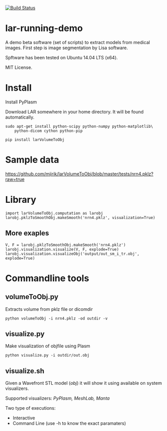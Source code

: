 [![Build Status](https://travis-ci.org/mjirik/larVolumeToObj.svg?branch=master)](https://travis-ci.org/mjirik/larVolumeToObj)

lar-running-demo
=============

A demo beta software (set of scripts) to extract models from medical images.
First step is image segmentation by Lisa software.

Spftware has been tested on Ubuntu 14.04 LTS (x64).

MIT License.


Install
======

Install PyPlasm

Download LAR somewhere in your home directory. It will be found automatically.

    sudo apt-get install python-scipy python-numpy python-matplotlib\
        python-dicom cython python-pip

    pip install larVolumeToObj
    

Sample data
===========

https://github.com/mjirik/larVolumeToObj/blob/master/tests/nrn4.pklz?raw=true


Library
=======

    import larVolumeToObj.computation as larobj
    larobj.pklzToSmoothObj.makeSmooth('nrn4.pklz', visualization=True)

More exaples
------------

    V, F = larobj.pklzToSmoothObj.makeSmooth('nrn4.pklz')
    larobj.visualization.visualize(V, F, explode=True)
    larobj.visualization.visualizeObj('output/out_sm_i_tr.obj', explode=True)



Commandline tools
=================


volumeToObj.py
------------

Extracts volume from pklz file or dicomdir

    python volumeToObj -i nrn4.pklz -od outdir -v


visualize.py
------------

Make visualization of objfile using Plasm

    python visualize.py -i outdir/out.obj

visualize.sh
-------------
Given a Wavefront STL model (*obj*) it will show it using available on system visualizers.

Supported visualizers: *PyPlasm, MeshLab, Manta*

Two type of executions:

* Interactive
* Command Line (use -h to know the exact paramaters)
